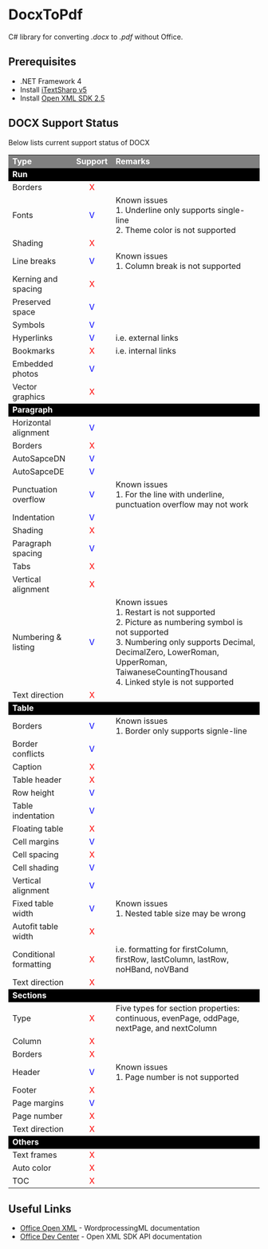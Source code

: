 # DocxToPdf

C# library for converting *.docx* to *.pdf* without Office.

## Prerequisites ##

- .NET Framework 4
- Install [iTextSharp v5](http://sourceforge.net/projects/itextsharp/)
- Install [Open XML SDK 2.5](https://www.microsoft.com/en-us/download/details.aspx?id=30425)

## DOCX Support Status ##

Below lists current support status of DOCX

<table>
 <tr>
  <td bgcolor="gray"><font color="white"><b>Type</b></font></td>
  <td bgcolor="gray"><font color="white"><b>Support</b></font></td>
  <td bgcolor="gray"><font color="white"><b>Remarks</b></font></td>
 </tr>
 <tr>
  <td colspan="3" bgcolor="black"><font color="white"><b>Run</b></font></td>
 </tr>
 <tr>
  <td>Borders</td>
  <td align="center"><font color="red">X</font></td>
  <td></td>
 </tr>
 <tr>
  <td>Fonts</td>
  <td align="center"><font color="blue">V</font></td>
  <td>Known issues<br>1. Underline only supports single-line<br>2. Theme color is not supported</td>
 </tr>
 <tr>
  <td>Shading</td>
  <td align="center"><font color="red">X</font></td>
  <td></td>
 </tr>
 <tr>
  <td>Line breaks</td>
  <td align="center"><font color="blue">V</font></td>
  <td>Known issues<br>1. Column break is not supported</td>
 </tr>
 <tr>
  <td>Kerning and spacing</td>
  <td align="center"><font color="red">X</font></td>
  <td></td>
 </tr>
 <tr>
  <td>Preserved space</td>
  <td align="center"><font color="blue">V</font></td>
  <td></td>
 </tr>
 <tr>
  <td>Symbols</td>
  <td align="center"><font color="blue">V</font></td>
  <td></td>
 </tr>
 <tr>
  <td>Hyperlinks</td>
  <td align="center"><font color="blue">V</font></td>
  <td>i.e. external links</td>
 </tr>
 <tr>
  <td>Bookmarks</td>
  <td align="center"><font color="red">X</font></td>
  <td>i.e. internal links</td>
 </tr>
 <tr>
  <td>Embedded photos</td>
  <td align="center"><font color="blue">V</font></td>
  <td></td>
 </tr>
 <tr>
  <td>Vector graphics</td>
  <td align="center"><font color="red">X</font></td>
  <td></td>
 </tr>

 <tr>
  <td colspan="3" bgcolor="black"><font color="white"><b>Paragraph</b></font></td>
 </tr>
 <tr>
  <td>Horizontal alignment</td>
  <td align="center"><font color="blue">V</font></td>
  <td></td>
 </tr>
 <tr>
  <td>Borders</td>
  <td align="center"><font color="red">X</font></td>
  <td></td>
 </tr>
 <tr>
  <td>AutoSapceDN</td>
  <td align="center"><font color="blue">V</font></td>
  <td></td>
 </tr>
 <tr>
  <td>AutoSapceDE</td>
  <td align="center"><font color="blue">V</font></td>
  <td></tr>
 <tr>
 <tr>
  <td>Punctuation overflow</td>
  <td align="center"><font color="blue">V</font></td>
  <td>Known issues<br>1. For the line with underline, punctuation overflow may not work</tr>
 <tr>
  <td>Indentation</td>
  <td align="center"><font color="blue">V</font></td>
  <td></td>
 </tr>
 <tr>
  <td>Shading</td>
  <td align="center"><font color="red">X</font></td>
  <td></td>
 </tr>
 <tr>
  <td>Paragraph spacing</td>
  <td align="center"><font color="blue">V</font></td>
  <td></td>
 </tr>
 <tr>
  <td>Tabs</td>
  <td align="center"><font color="red">X</font></td>
  <td></td>
 </tr>
 <tr>
  <td>Vertical alignment</td>
  <td align="center"><font color="red">X</font></td>
  <td></td>
 </tr>
 <tr>
  <td>Numbering & listing</td>
  <td align="center"><font color="blue">V</font></td>
  <td>Known issues<br>1. Restart is not supported<br>2. Picture as numbering symbol is not supported<br>3. Numbering only supports Decimal, DecimalZero, LowerRoman, UpperRoman, TaiwaneseCountingThousand<br>4. Linked style is not supported</td>
 </tr>
 <tr>
  <td>Text direction</td>
  <td align="center"><font color="red">X</font></td>
  <td></td>
 </tr>

 <tr>
  <td colspan="3" bgcolor="black"><font color="white"><b>Table</b></font></td>
 </tr>
 <tr>
  <td>Borders</td>
  <td align="center"><font color="blue">V</font></td>
  <td>Known issues<br>1. Border only supports signle-line</td>
 </tr>
 <tr>
  <td>Border conflicts</td>
  <td align="center"><font color="blue">V</font></td>
  <td></td>
 </tr>
 <tr>
  <td>Caption</td>
  <td align="center"><font color="red">X</font></td>
  <td></td>
 </tr>
 <tr>
  <td>Table header</td>
  <td align="center"><font color="red">X</font></td>
  <td></td>
 </tr>
 <tr>
  <td>Row height</td>
  <td align="center"><font color="blue">V</font></td>
  <td></td>
 </tr>
 <tr>
  <td>Table indentation</td>
  <td align="center"><font color="blue">V</font></td>
  <td></td>
 </tr>
 <tr>
  <td>Floating table</td>
  <td align="center"><font color="red">X</font></td>
  <td></td>
 </tr>
 <tr>
  <td>Cell margins</td>
  <td align="center"><font color="blue">V</font></td>
  <td></td>
 </tr>
 <tr>
  <td>Cell spacing</td>
  <td align="center"><font color="red">X</font></td>
  <td></td>
 </tr>
 <tr>
  <td>Cell shading</td>
  <td align="center"><font color="blue">V</font></td>
  <td></td>
 </tr>
 <tr>
  <td>Vertical alignment</td>
  <td align="center"><font color="blue">V</font></td>
  <td></td>
 </tr>
 <tr>
  <td>Fixed table width</td>
  <td align="center"><font color="blue">V</font></td>
  <td>Known issues<br>1. Nested table size may be wrong</td>
 </tr>
 <tr>
  <td>Autofit table width</td>
  <td align="center"><font color="red">X</font></td>
  <td></td>
 </tr>
 <tr>
  <td>Conditional formatting</td>
  <td align="center"><font color="red">X</font></td>
  <td>i.e. formatting for firstColumn, firstRow, lastColumn, lastRow, noHBand, noVBand</td>
 </tr>
 <tr>
  <td>Text direction</td>
  <td align="center"><font color="red">X</font></td>
  <td></td>
 </tr>

 <tr>
  <td colspan="3" bgcolor="black"><font color="white"><b>Sections</b></font></td>
 </tr>
 <tr>
  <td>Type</td>
  <td align="center"><font color="red">X</font></td>
  <td>Five types for section properties: continuous, evenPage, oddPage, nextPage, and nextColumn</td>
 </tr>
 <tr>
  <td>Column</td>
  <td align="center"><font color="red">X</font></td>
  <td></td>
 </tr>
 <tr>
  <td>Borders</td>
  <td align="center"><font color="red">X</font></td>
  <td></td>
 </tr>
 <tr>
  <td>Header</td>
  <td align="center"><font color="blue">V</font></td>
  <td>Known issues<br>1. Page number is not supported</td>
 </tr>
 <tr>
  <td>Footer</td>
  <td align="center"><font color="red">X</font></td>
  <td></td>
 </tr>
 <tr>
  <td>Page margins</td>
  <td align="center"><font color="blue">V</font></td>
  <td></td>
 </tr>
 <tr>
  <td>Page number</td>
  <td align="center"><font color="red">X</font></td>
  <td></td>
 </tr>
 <tr>
  <td>Text direction</td>
  <td align="center"><font color="red">X</font></td>
  <td></td>
 </tr>

 <tr>
  <td colspan="3" bgcolor="black"><font color="white"><b>Others</b></font></td>
 </tr>
 <tr>
  <td>Text frames</td>
  <td align="center"><font color="red">X</font></td>
  <td></td>
 </tr>
 <tr>
  <td>Auto color</td>
  <td align="center"><font color="red">X</font></td>
  <td></td>
 </tr>
 <tr>
  <td>TOC</td>
  <td align="center"><font color="red">X</font></td>
  <td></td>
 </tr>
</table>

## Useful Links ##

- [Office Open XML](http://officeopenxml.com/WPcontentOverview.php) - WordprocessingML documentation
- [Office Dev Center](https://msdn.microsoft.com/en-us/library/office/documentformat.openxml.wordprocessing.aspx) - Open XML SDK API documentation

